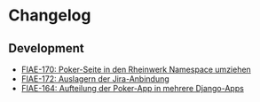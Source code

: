 # Changelog

## Development

* [FIAE-170: Poker-Seite in den Rheinwerk Namespace umziehen](https://jira.intern.rheinwerk.de/browse/FIAE-170)
* [FIAE-172: Auslagern der Jira-Anbindung](https://jira.intern.rheinwerk.de/browse/FIAE-172)
* [FIAE-164: Aufteilung der Poker-App in mehrere Django-Apps](https://jira.intern.rheinwerk.de/browse/FIAE-164)
